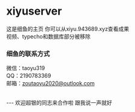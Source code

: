 # xiyuserver
 
这是细鱼的主页 你可以从xiyu.943689.xyz查看成果
<br>
视频、typecho和数据库部分被移除

### 细鱼的联系方式

微信：taoyu319<br>
QQ：2190783369<br>
邮箱：zoutaoyu2020@outlook.com

<br>
---
欢迎超银的同志来合作啦 跟我说一声就好
